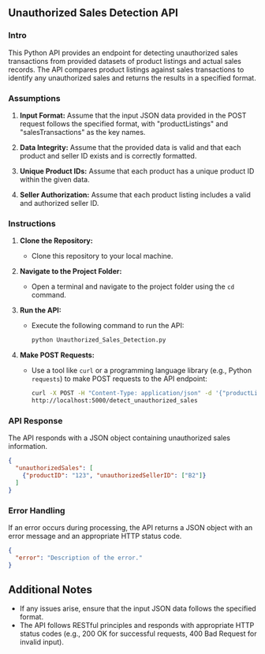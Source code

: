## Unauthorized Sales Detection API

### Intro

This Python API provides an endpoint for detecting unauthorized sales transactions from provided datasets of product listings and actual sales records. The API compares product listings against sales transactions to identify any unauthorized sales and returns the results in a specified format.

### Assumptions

1. **Input Format:** Assume that the input JSON data provided in the POST request follows the specified format, with "productListings" and "salesTransactions" as the key names.

2. **Data Integrity:** Assume that the provided data is valid and that each product and seller ID exists and is correctly formatted.

3. **Unique Product IDs:** Assume that each product has a unique product ID within the given data.

4. **Seller Authorization:** Assume that each product listing includes a valid and authorized seller ID.

### Instructions

1. **Clone the Repository:**
   - Clone this repository to your local machine.

2. **Navigate to the Project Folder:**
   - Open a terminal and navigate to the project folder using the `cd` command.

3. **Run the API:**
   - Execute the following command to run the API:

     ```bash
     python Unauthorized_Sales_Detection.py
     ```

4. **Make POST Requests:**
   - Use a tool like `curl` or a programming language library (e.g., Python `requests`) to make POST requests to the API endpoint:

     ```bash
     curl -X POST -H "Content-Type: application/json" -d '{"productListings": [...], "salesTransactions": [...]}'
     http://localhost:5000/detect_unauthorized_sales
     ```

### API Response

The API responds with a JSON object containing unauthorized sales information.

```json
{
  "unauthorizedSales": [
    {"productID": "123", "unauthorizedSellerID": ["B2"]}
  ]
}
```

### Error Handling

If an error occurs during processing, the API returns a JSON object with an error message and an appropriate HTTP status code.

```json
{
  "error": "Description of the error."
}
```


## Additional Notes

- If any issues arise, ensure that the input JSON data follows the specified format.
- The API follows RESTful principles and responds with appropriate HTTP status codes (e.g., 200 OK for successful requests, 400 Bad Request for invalid input).